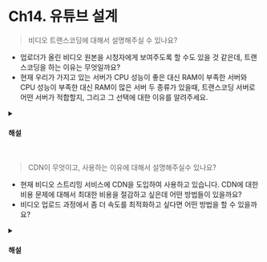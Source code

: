 # Ch14. 유튜브 설계

> 비디오 트랜스코딩에 대해서 설명해주실 수 있나요?

* 업로더가 올린 비디오 원본을 시청자에게 보여주도록 할 수도 있을 것 같은데, 트랜스코딩을 하는 이유는 무엇일까요?
* 현재 우리가 가지고 있는 서버가 CPU 성능이 좋은 대신 RAM이 부족한 서버와 CPU 성능이 부족한 대신 RAM이 많은 서버 두 종류가 있을때, 트랜스코딩 서버로 어떤 서버가 적합할지, 그리고 그 선택에 대한 이유를 알려주세요.

<details>
<summary><h4>해설</h4></summary>

> 비디오 트랜스코딩에 대해서 설명해주실 수 있나요?
* 비디오 트랜스코딩은 비디오 인코딩이라 부르기도 하는 절차로, 비디오의 포맷을 변환하는 절차다. 단말이나 대역폭 요구사항에 맞는 최적의 비디오 스트림을 제공하기 위해 필요하다.

> 업로더가 올린 비디오 원본을 시청자에게 보여주도록 할 수도 있을 것 같은데, 트랜스코딩을 하는 이유는 무엇일까요?
* 상당수의 단말과 브라우저는 특정 종류의 비디오 포맷을 지원하므로, 호환성 문제를 해결하기 위해서는 하나의 비디오를 여러 포맷으로 인코딩 해둬야 한다.
* 모바일 단말의 경우 네트워크 상황이 수시로 변경될 수 있으므로, 비디오가 끊김없이 재생되도록 하기 위해서는 비디오 화질을 여러 개로 하여 자동 혹은 수동으로 변경할 수 있게 해야한다.

> 현재 우리가 가진 서버가 CPU 성능이 좋은 대신 RAM이 상대적으로 부족한 서버와 CPU 성능이 부족한 대신 RAM이 많은 서버 두 종류가 있을때, 트랜스코딩 서버로 어떤 서버가 적합할까요? 그리고 그 선택에 대한 이유를 알려주세요.
* CPU 성능이 좋은 서버를 트랜스코딩 서버로 사용하는 것이 좋을 것이다. 트랜스코딩은 연산이 많이 필요한 작업이기 때문에 비디오나 오디오의 디지털 형식으로 변환하거나 압축하는 과정에서 많은 연산이 필요하다.

</details>
<br>

> CDN이 무엇이고, 사용하는 이유에 대해서 설명해주실수 있나요?

* 현재 비디오 스트리밍 서비스에 CDN을 도입하여 사용하고 있습니다. CDN에 대한 비용 문제에 대해서 최대한 비용을 절감하고 싶은데 어떤 방법들이 있을까요?
* 비디오 업로드 과정에서 좀 더 속도를 최적화하고 싶다면 어떤 방법을 할 수 있을까요?

<details>
<summary><h4>해설</h4></summary>

> CDN이 무엇이고, 사용하는 이유에 대해서 설명해 주실 수 있나요?
* CDN은 Content Delivery Network의 약자로, 물리적으로 떨어져 있는 사용자에게 컨텐츠를 더 빠르게 제공하기 위해 고안된 기술이다. 
* 서버를 분산해두고 캐싱해서 사용자의 컨텐츠 요청이 들어오면 사용자와 가장 가까운 위치에 존재하는 서버로 매핑시켜 요청된 컨텐츠의 캐싱된 내용을 내어준다.
* CDN을 사용함으로써 페이지 로드 시간을 단축하거나, 컨텐츠의 가용성을 높일 수 있고, 대역폭 비용을 절감시킬 수 있다.

> 현재 비디오 스트리밍 서비스에 CDN을 도입하여 사용하고 있습니다. CDN에 대한 비용 문제에 대해서 최대한 비용을 절감하고 싶은데 어떤 방법들이 있을까요?
* 콘텐츠 인기도, 이용 패턴, 비디오 크기 등의 데이터에 근거하여 최적화할 수 있을 것이다. 따라서 최적화를 시도하기 전 시청 패턴을 분석하는 것이 중요하다.
* 인기 비디오는 CDN을 통해 재생하되 다른 비디오는 비디오 서버를 통해 재생하도록 한다.
* 인기가 별로 없는 비디오는 인코딩 할 필요가 없을 수도 있다. 짧은 비디오라면 필요할 때 인코딩하여 재생하도록 한다.
* 특정 지역에서 인기가 많은 비디오는, 해당 지역의 CDN에 옮겨놓는다.

> 비디오 업로드 과정에서 좀 더 속도를 최적화하고 싶다면 어떤 방법을 할 수 있을까요?
* 하나의 비디오를 여러 개의 GoP(Group of Picture)로 나누고, 분할한 GOP를 병렬적으로 업로드하는 방법이 있다.
* 또 다른 방법으로 업로드 센터를 지역적으로 여러 곳에 둬서 업로드 성능을 개선할 수 있다.

</details>
